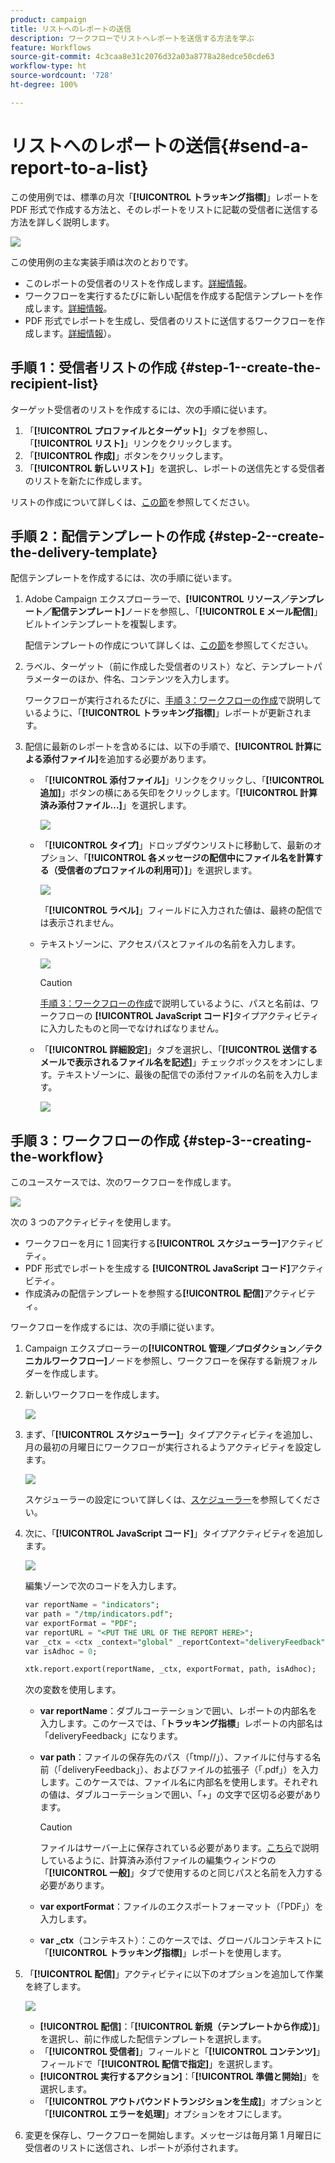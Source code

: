 ```yaml
---
product: campaign
title: リストへのレポートの送信
description: ワークフローでリストへレポートを送信する方法を学ぶ
feature: Workflows
source-git-commit: 4c3caa8e31c2076d32a03a8778a28edce50cde63
workflow-type: ht
source-wordcount: '728'
ht-degree: 100%

---
```



# リストへのレポートの送信{#send-a-report-to-a-list}

この使用例では、標準の月次「**[!UICONTROL トラッキング指標]**」レポートを PDF 形式で作成する方法と、そのレポートをリストに記載の受信者に送信する方法を詳しく説明します。

![](assets/use_case_report_intro.png)

この使用例の主な実装手順は次のとおりです。

* このレポートの受信者のリストを作成します。[詳細情報](#step-1--create-the-recipient-list)。
* ワークフローを実行するたびに新しい配信を作成する配信テンプレートを作成します。[詳細情報](#step-2--create-the-delivery-template)。
* PDF 形式でレポートを生成し、受信者のリストに送信するワークフローを作成します。[詳細情報](#step-3--create-the-workflow)）。

## 手順 1：受信者リストの作成 {#step-1--create-the-recipient-list}

ターゲット受信者のリストを作成するには、次の手順に従います。

1. 「**[!UICONTROL プロファイルとターゲット]**」タブを参照し、「**[!UICONTROL リスト]**」リンクをクリックします。
1. 「**[!UICONTROL 作成]**」ボタンをクリックします。
1. 「**[!UICONTROL 新しいリスト]**」を選択し、レポートの送信先とする受信者のリストを新たに作成します。

リストの作成について詳しくは、[この節](../../v8/audiences/create-audiences.md)を参照してください。

## 手順 2：配信テンプレートの作成 {#step-2--create-the-delivery-template}

配信テンプレートを作成するには、次の手順に従います。

1. Adobe Campaign エクスプローラーで、**[!UICONTROL リソース／テンプレート／配信テンプレート]**&#x200B;ノードを参照し、「**[!UICONTROL E メール配信]**」ビルトインテンプレートを複製します。

   配信テンプレートの作成について詳しくは、[この節](../../v8/send/create-templates.md)を参照してください。

1. ラベル、ターゲット（前に作成した受信者のリスト）など、テンプレートパラメーターのほか、件名、コンテンツを入力します。

   ワークフローが実行されるたびに、[手順 3：ワークフローの作成](#step-3--creating-the-workflow)で説明しているように、「**[!UICONTROL トラッキング指標]**」レポートが更新されます。

1. 配信に最新のレポートを含めるには、以下の手順で、**[!UICONTROL 計算による添付ファイル]**&#x200B;を追加する必要があります。

   * 「**[!UICONTROL 添付ファイル]**」リンクをクリックし、「**[!UICONTROL 追加]**」ボタンの横にある矢印をクリックします。「**[!UICONTROL 計算済み添付ファイル…]**」を選択します。

      ![](assets/use_case_report_4.png)

   * 「**[!UICONTROL タイプ]**」ドロップダウンリストに移動して、最新のオプション、「**[!UICONTROL 各メッセージの配信中にファイル名を計算する（受信者のプロファイルの利用可）]**」を選択します。

      ![](assets/use_case_report_5.png)

      「**[!UICONTROL ラベル]**」フィールドに入力された値は、最終の配信では表示されません。

   * テキストゾーンに、アクセスパスとファイルの名前を入力します。

      ![](assets/use_case_report_6.png)

      >[!CAUTION]
      >
      >[手順 3：ワークフローの作成](#step-3--creating-the-workflow)で説明しているように、パスと名前は、ワークフローの **[!UICONTROL JavaScript コード]**&#x200B;タイプアクティビティに入力したものと同一でなければなりません。

   * 「**[!UICONTROL 詳細設定]**」タブを選択し、「**[!UICONTROL 送信するメールで表示されるファイル名を記述]**」チェックボックスをオンにします。テキストゾーンに、最後の配信での添付ファイルの名前を入力します。

      ![](assets/use_case_report_6b.png)

## 手順 3：ワークフローの作成 {#step-3--creating-the-workflow}

このユースケースでは、次のワークフローを作成します。

![](assets/use_case_report_8.png)

次の 3 つのアクティビティを使用します。

* ワークフローを月に 1 回実行する&#x200B;**[!UICONTROL スケジューラー]**&#x200B;アクティビティ。
* PDF 形式でレポートを生成する **[!UICONTROL JavaScript コード]**&#x200B;アクティビティ。
* 作成済みの配信テンプレートを参照する&#x200B;**[!UICONTROL 配信]**&#x200B;アクティビティ。

ワークフローを作成するには、次の手順に従います。

1. Campaign エクスプローラーの&#x200B;**[!UICONTROL 管理／プロダクション／テクニカルワークフロー]**&#x200B;ノードを参照し、ワークフローを保存する新規フォルダーを作成します。
1. 新しいワークフローを作成します。

   ![](assets/use_case_report_7.png)

1. まず、「**[!UICONTROL スケジューラー]**」タイプアクティビティを追加し、月の最初の月曜日にワークフローが実行されるようアクティビティを設定します。

   ![](assets/use_case_report_9.png)

   スケジューラーの設定について詳しくは、[スケジューラー](scheduler.md)を参照してください。

1. 次に、「**[!UICONTROL JavaScript コード]**」タイプアクティビティを追加します。

   ![](assets/use_case_report_10.png)

   編集ゾーンで次のコードを入力します。

   ```sql
   var reportName = "indicators";
   var path = "/tmp/indicators.pdf";
   var exportFormat = "PDF";
   var reportURL = "<PUT THE URL OF THE REPORT HERE>";
   var _ctx = <ctx _context="global" _reportContext="deliveryFeedback" />
   var isAdhoc = 0;
   
   xtk.report.export(reportName, _ctx, exportFormat, path, isAdhoc);
   ```


   次の変数を使用します。

   * **var reportName**：ダブルコーテーションで囲い、レポートの内部名を入力します。このケースでは、「**トラッキング指標**」レポートの内部名は「deliveryFeedback」になります。
   * **var path**：ファイルの保存先のパス（「tmp//」）、ファイルに付与する名前（「deliveryFeedback」）、およびファイルの拡張子（「.pdf」）を入力します。このケースでは、ファイル名に内部名を使用します。それぞれの値は、ダブルコーテーションで囲い、「+」の文字で区切る必要があります。

      >[!CAUTION]
      >
      >ファイルはサーバー上に保存されている必要があります。[こちら](#step-2--create-the-delivery-template)で説明しているように、計算済み添付ファイルの編集ウィンドウの「**[!UICONTROL 一般]**」タブで使用するのと同じパスと名前を入力する必要があります。

   * **var exportFormat**：ファイルのエクスポートフォーマット（「PDF」）を入力します。
   * **var _ctx**（コンテキスト）：このケースでは、グローバルコンテキストに「**[!UICONTROL トラッキング指標]**」レポートを使用します。

1. 「**[!UICONTROL 配信]**」アクティビティに以下のオプションを追加して作業を終了します。

   ![](assets/use_case_report_11.png)

   * **[!UICONTROL 配信]**：「**[!UICONTROL 新規（テンプレートから作成）]**」を選択し、前に作成した配信テンプレートを選択します。
   * 「**[!UICONTROL 受信者]**」フィールドと「**[!UICONTROL コンテンツ]**」フィールドで「**[!UICONTROL 配信で指定]**」を選択します。
   * **[!UICONTROL 実行するアクション]**：「**[!UICONTROL 準備と開始]**」を選択します。
   * 「**[!UICONTROL アウトバウンドトランジションを生成]**」オプションと「**[!UICONTROL エラーを処理]**」オプションをオフにします。

1. 変更を保存し、ワークフローを開始します。メッセージは毎月第 1 月曜日に受信者のリストに送信され、レポートが添付されます。